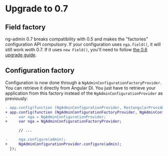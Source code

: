 # Upgrade to 0.7

## Field factory

ng-admin 0.7 breaks compatibility with 0.5 and makes the "factories" configuration API compulsory. If your configuration uses `nga.field()`, it will still work woth 0.7. If it uses `new Field()`, you'll need to follow [the 0.6 upgrade guide](https://github.com/marmelab/ng-admin/blob/b3c7b1afc6a52651df6ba4454d8461620339b4da/UPGRADE-0.6.md).

## Configuration factory

Configuration is now done through a `NgAdminConfigurationFactoryProvider`. You can retrieve it directly from Angular DI. You just have to retrieve your application from this factory instead of the `NgAdminConfigurationProvider` as previously:

``` diff
- app.config(function (NgAdminConfigurationProvider, RestangularProvider) {
+ app.config(function (NgAdminConfigurationFactoryProvider, NgAdminConfigurationProvider, RestangularProvider) {
-     var nga = NgAdminConfigurationProvider;
+     var nga = NgAdminConfigurationFactoryProvider;

      // ...

-     nga.configure(admin);
+     NgAdminConfigurationProvider.configure(admin);
  });
```
